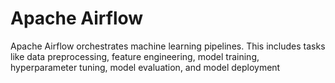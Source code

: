 # Apache Airflow

Apache Airflow orchestrates machine learning pipelines. This includes tasks like data preprocessing, feature engineering, model training, hyperparameter tuning, model evaluation, and model deployment